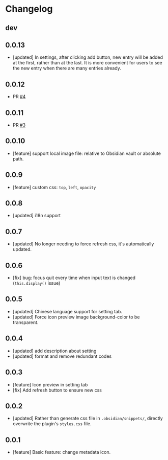 # Changelog

## dev
<!-- ## 0.0.12 -->

## 0.0.13
- [updated] In settings, after clicking add button, new entry will be added at the first, rather than at the last. It is more convenient for users to see the new entry when there are many entries already.

## 0.0.12
- PR [#4](https://github.com/Benature/obsidian-metadata-icon/pull/4)

## 0.0.11
- PR [#3](https://github.com/Benature/obsidian-metadata-icon/pull/3)

## 0.0.10
- [feature] support local image file: relative to Obsidian vault or absolute path.

## 0.0.9
- [feature] custom css: `top`, `left`, `opacity`

## 0.0.8
- [updated] i18n support

## 0.0.7
- [updated] No longer needing to force refresh css, it's automatically updated.

## 0.0.6
- [fix] bug: focus quit every time when input text is changed (`this.display()` issue)

## 0.0.5
- [updated] Chinese language support for setting tab.
- [updated] Force icon preview image background-color to be transparent.

## 0.0.4
- [updated] add description about setting
- [updated] format and remove redundant codes

## 0.0.3
- [feature] Icon preview in setting tab
- [fix] Add refresh button to ensure new css

## 0.0.2
- [updated] Rather than generate css file in `.obsidian/snippets/`, directly overwrite the plugin's `styles.css` file.

## 0.0.1
- [feature] Basic feature: change metadata icon.
